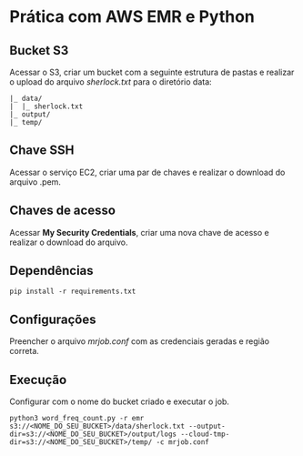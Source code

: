 # Prática com AWS EMR e Python

## Bucket S3

Acessar o S3, criar um bucket com a seguinte estrutura de pastas e realizar o upload do arquivo _sherlock.txt_ para o diretório data:

```
|_ data/
|  |_ sherlock.txt
|_ output/
|_ temp/
```

## Chave SSH

Acessar o serviço EC2, criar uma par de chaves e realizar o download do arquivo .pem.

## Chaves de acesso

Acessar **My Security Credentials**, criar uma nova chave de acesso e realizar o download do arquivo.

## Dependências

```
pip install -r requirements.txt
```

## Configurações

Preencher o arquivo _mrjob.conf_ com as credenciais geradas e região correta.

## Execução

Configurar com o nome do bucket criado e executar o job.

```
python3 word_freq_count.py -r emr s3://<NOME_DO_SEU_BUCKET>/data/sherlock.txt --output-dir=s3://<NOME_DO_SEU_BUCKET>/output/logs --cloud-tmp-dir=s3://<NOME_DO_SEU_BUCKET>/temp/ -c mrjob.conf
```
